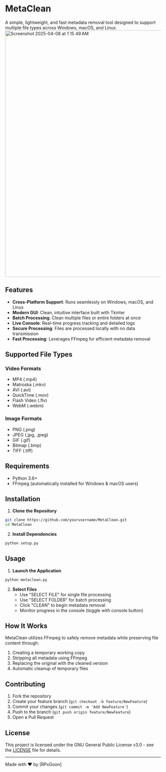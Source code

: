# MetaClean

A simple, lightweight, and fast metadata removal tool designed to support multiple file types across Windows, macOS, and Linux.
<img width="795" alt="Screenshot 2025-04-08 at 1 15 49 AM" src="https://github.com/user-attachments/assets/41ee6fa2-0d58-4d29-b5f9-8d20602231af" />



## Features

- **Cross-Platform Support**: Runs seamlessly on Windows, macOS, and Linux
- **Modern GUI**: Clean, intuitive interface built with Tkinter
- **Batch Processing**: Clean multiple files or entire folders at once
- **Live Console**: Real-time progress tracking and detailed logs
- **Secure Processing**: Files are processed locally with no data transmission
- **Fast Processing**: Leverages FFmpeg for efficient metadata removal

## Supported File Types

### Video Formats
- MP4 (.mp4)
- Matroska (.mkv)
- AVI (.avi)
- QuickTime (.mov)
- Flash Video (.flv)
- WebM (.webm)

### Image Formats
- PNG (.png)
- JPEG (.jpg, .jpeg)
- GIF (.gif)
- Bitmap (.bmp)
- TIFF (.tiff)

## Requirements

- Python 3.6+
- FFmpeg (automatically installed for Windows & macOS users)

## Installation

1. **Clone the Repository**
```bash
git clone https://github.com/yourusername/MetaClean.git
cd MetaClean
```

2. **Install Dependencies**
```bash
python setup.py
```

## Usage

1. **Launch the Application**
```bash
python metaclean.py
```

2. **Select Files**
   - Use "SELECT FILE" for single file processing
   - Use "SELECT FOLDER" for batch processing
   - Click "CLEAN" to begin metadata removal
   - Monitor progress in the console (toggle with console button)

## How It Works

MetaClean utilizes FFmpeg to safely remove metadata while preserving file content through:
1. Creating a temporary working copy
2. Stripping all metadata using FFmpeg
3. Replacing the original with the cleaned version
4. Automatic cleanup of temporary files


## Contributing

1. Fork the repository
2. Create your feature branch (`git checkout -b feature/NewFeature`)
3. Commit your changes (`git commit -m 'Add NewFeature'`)
4. Push to the branch (`git push origin feature/NewFeature`)
5. Open a Pull Request

## License

This project is licensed under the GNU General Public License v3.0 - see the [LICENSE](LICENSE) file for details.

---

Made with ❤️ by [RPxGoon]
